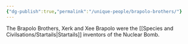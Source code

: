 ```yaml
---
{"dg-publish":true,"permalink":"/unique-people/brapolo-brothers/"}
---
```


The Brapolo Brothers, Xerk and Xee Brapolo were the [[Species and Civilsations/Startails\|Startails]] inventors of the Nuclear Bomb.